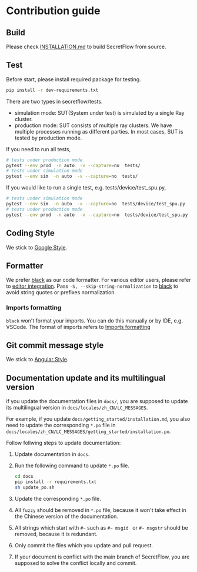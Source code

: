 # Contribution guide

## Build
Please check [INSTALLATION.md](./docs/getting_started/installation.md) to build SecretFlow from source.

## Test

Before start, please install required package for testing.
```sh
pip install -r dev-requirements.txt
```

There are two types in secretflow/tests.
- simulation mode: SUT(System under test) is simulated by a single Ray cluster.
- production mode: SUT consists of multiple ray clusters. We have multiple processes running as different parties.
In most cases, SUT is tested by production mode.

If you need to run all tests,

```sh
# tests under production mode
pytest --env prod  -n auto  -v --capture=no  tests/
# tests under simulation mode
pytest --env sim  -n auto  -v --capture=no  tests/
```

If you would like to run a single test, e.g. tests/device/test_spu.py,

```sh
# tests under simulation mode
pytest --env sim  -n auto  -v --capture=no  tests/device/test_spu.py
# tests under production mode
pytest --env prod  -n auto  -v --capture=no  tests/device/test_spu.py
```

## Coding Style
We stick to [Google Style](https://google.github.io/styleguide/pyguide.html).

## Formatter
We prefer [black](https://github.com/psf/black) as our code formatter. For various editor users,
please refer to [editor integration](https://black.readthedocs.io/en/stable/integrations/editors.html).
Pass `-S, --skip-string-normalization` to [black](https://github.com/psf/black) to avoid string quotes or prefixes normalization.

### Imports formatting
`black` won't format your imports. You can do this manually or by IDE, e.g. VSCode. The format of imports refers to [Imports formatting](https://google.github.io/styleguide/pyguide.html#313-imports-formatting)

## Git commit message style
We stick to [Angular Style](https://github.com/angular/angular.js/blob/master/DEVELOPERS.md#-git-commit-guidelines).


## Documentation update and its multilingual version
if you update the documentation files in `docs/`, you are supposed to update its multilingual version in `docs/locales/zh_CN/LC_MESSAGES`.

For example, if you update `docs/getting_started/installation.md`, you also need to update the corresponding `*.po` file in `docs/locales/zh_CN/LC_MESSAGES/getting_started/installation.po`.

Follow follwing steps to update documentation:
1. Update documentation in `docs`.
2. Run the following command to update `*.po` file.

   ```bash
   cd docs
   pip install -r requirements.txt
   sh update_po.sh
   ```
3. Update the corresponding `*.po` file.
4. All `fuzzy` should be removed in `*.po` file, because it won't take effect in the Chinese version of the documentation.
5. All strings which start with `#~` such as `#~ msgid ` or `#~ msgstr` should be removed, because it is redundant.  
6. Only commit the files which you update and pull request.
7. If your document is conflict with the main branch of SecretFlow, you are supposed to solve the conflict locally and commit.